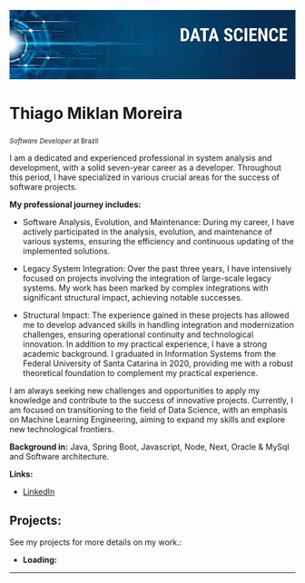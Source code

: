<p align="center">
  <img src="banner.png" >
</p>

# Thiago Miklan Moreira
<sub>*Software Developer* at Brazil</sub>

I am a dedicated and experienced professional in system analysis and development, with a solid seven-year career as a developer. Throughout this period, I have specialized in various crucial areas for the success of software projects.

**My professional journey includes:**

* Software Analysis, Evolution, and Maintenance: During my career, I have actively participated in the analysis, evolution, and maintenance of various systems, ensuring the efficiency and continuous updating of the implemented solutions.

* Legacy System Integration: Over the past three years, I have intensively focused on projects involving the integration of large-scale legacy systems. My work has been marked by complex integrations with significant structural impact, achieving notable successes.

* Structural Impact: The experience gained in these projects has allowed me to develop advanced skills in handling integration and modernization challenges, ensuring operational continuity and technological innovation.
In addition to my practical experience, I have a strong academic background. I graduated in Information Systems from the Federal University of Santa Catarina in 2020, providing me with a robust theoretical foundation to complement my practical experience.

I am always seeking new challenges and opportunities to apply my knowledge and contribute to the success of innovative projects. Currently, I am focused on transitioning to the field of Data Science, with an emphasis on Machine Learning Engineering, aiming to expand my skills and explore new technological frontiers.

**Background in:** Java, Spring Boot, Javascript, Node, Next, Oracle & MySql and Software architecture.

**Links:**
* [LinkedIn](https://www.linkedin.com/in/thiago-miklan-660a24125/)



## Projects:
See my projects for more details on my work.:

* **Loading:** 


---




